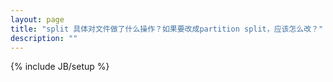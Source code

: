 ```yaml
---
layout: page
title: "split 具体对文件做了什么操作？如果要改成partition split，应该怎么改？"
description: ""
---
```

{% include JB/setup %}

